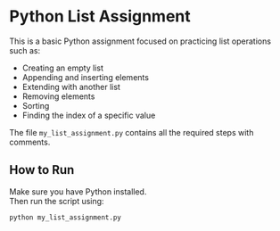# Python List Assignment

This is a basic Python assignment focused on practicing list operations such as:

- Creating an empty list
- Appending and inserting elements
- Extending with another list
- Removing elements
- Sorting
- Finding the index of a specific value

The file `my_list_assignment.py` contains all the required steps with comments.

## How to Run

Make sure you have Python installed.  
Then run the script using:

```bash
python my_list_assignment.py
